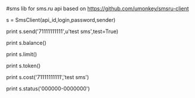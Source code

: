 #sms lib for sms.ru api
based on https://github.com/umonkey/smsru-client	



s = SmsClient(api_id,login,password,sender)

print s.send('71111111111',u'test sms',test=True)

print s.balance()

print s.limit()

print s.token()

print s.cost('71111111111','test sms')

print s.status('000000-0000000')
